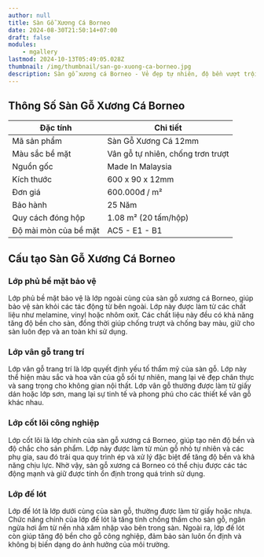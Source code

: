 ```yaml
---
author: null
title: Sàn Gỗ Xương Cá Borneo
date: 2024-08-30T21:50:14+07:00
draft: false
modules:
    - mgallery
lastmod: 2024-10-13T05:49:05.028Z
thumbnail: /img/thumbnail/san-go-xuong-ca-borneo.jpg
description: Sàn gỗ xương cá Borneo - Vẻ đẹp tự nhiên, độ bền vượt trội. Chống mối mọt, thân thiện môi trường. Tạo không gian sống đẳng cấp và ấm áp.
---
```

## Thông Số Sàn Gỗ Xương Cá Borneo
| Đặc tính                      | Chi tiết                               |
|-------------------------------|----------------------------------------|
| Mã sản phẩm                   | Sàn Gỗ Xương Cá 12mm    |
| Màu sắc bề mặt                | Vân gỗ tự nhiên, chống trơn trượt      |
| Nguồn gốc                     | Made In Malaysia                       |
| Kích thước                    | 600 x 90 x 12mm     |
| Đơn giá                       | 600.000đ / m²                          |
| Bảo hành                      | 25 Năm                                 |
| Quy cách đóng hộp             | 1.08 m² (20 tấm/hộp)                   |
| Độ mài mòn của bề mặt         | AC5 - E1 - B1                          |

## Cấu tạo Sàn Gỗ Xương Cá Borneo

### Lớp phủ bề mặt bảo vệ

Lớp phủ bề mặt bảo vệ là lớp ngoài cùng của sàn gỗ xương cá Borneo, giúp bảo vệ sàn khỏi các tác động từ bên ngoài. Lớp này được làm từ các chất liệu như melamine, vinyl hoặc nhôm oxit. Các chất liệu này đều có khả năng tăng độ bền cho sàn, đồng thời giúp chống trượt và chống bay màu, giữ cho sàn luôn đẹp và an toàn khi sử dụng.

### Lớp vân gỗ trang trí

Lớp vân gỗ trang trí là lớp quyết định yếu tố thẩm mỹ của sàn gỗ. Lớp này thể hiện màu sắc và hoa văn của gỗ sồi tự nhiên, mang lại vẻ đẹp chân thực và sang trọng cho không gian nội thất. Lớp vân gỗ thường được làm từ giấy dán hoặc lớp sơn, mang lại sự tinh tế và phong phú cho các thiết kế vân gỗ khác nhau.

### Lớp cốt lõi công nghiệp

Lớp cốt lõi là lớp chính của sàn gỗ xương cá Borneo, giúp tạo nên độ bền và độ chắc cho sản phẩm. Lớp này được làm từ mùn gỗ nhỏ tự nhiên và các phụ gia, sau đó trải qua quy trình ép và xử lý đặc biệt để tăng độ bền và khả năng chịu lực. Nhờ vậy, sàn gỗ xương cá Borneo có thể chịu được các tác động mạnh và giữ được tính ổn định trong quá trình sử dụng.

### Lớp đế lót

Lớp đế lót là lớp dưới cùng của sàn gỗ, thường được làm từ giấy hoặc nhựa. Chức năng chính của lớp đế lót là tăng tính chống thấm cho sàn gỗ, ngăn ngừa hơi ẩm từ nền nhà xâm nhập vào bên trong sàn. Ngoài ra, lớp đế lót còn giúp tăng độ bền cho gỗ công nghiệp, đảm bảo sàn luôn ổn định và không bị biến dạng do ảnh hưởng của môi trường.